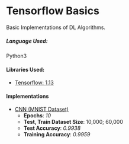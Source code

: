 # Tensorflow Basics

Basic Implementations of DL Algorithms.

##### Language Used: 
Python3

#### Libraries Used:
* [Tensorflow: 1.13](https://www.tensorflow.org)

#### Implementations
* [CNN (MNIST Dataset)](https://github.com/thepseudoartist/Tensorflow-Basics/blob/master/MNIST_keras.ipynb)
  * __Epochs__: *10*
  * __Test, Train Dataset Size__: 10,000; 60,000
  * __Test Accuracy__: *0.9938*  
  * __Training Accuracy__: *0.9959*
